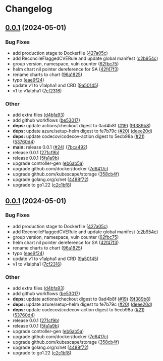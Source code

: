 # Changelog

## [0.0.1](https://github.com/spectrocloud-labs/validator-plugin-kubescape/compare/v0.0.1...v0.0.1) (2024-05-01)


### Bug Fixes

* add production stage to Dockerfile ([427a05c](https://github.com/spectrocloud-labs/validator-plugin-kubescape/commit/427a05cf77ed0aef93fddf25b9a11b9ba1f0521c))
* add ReconcileFlaggedCVERule and update global manifest ([c2b954c](https://github.com/spectrocloud-labs/validator-plugin-kubescape/commit/c2b954c97180a2a62f5b74469ba133b8957c3a7f))
* group version, namespace, vuln counter ([62fbc75](https://github.com/spectrocloud-labs/validator-plugin-kubescape/commit/62fbc75da3218a10b58a81fd0462f4e926c5512e))
* helm chart nil pointer dereference for SA ([42f47f3](https://github.com/spectrocloud-labs/validator-plugin-kubescape/commit/42f47f39b2db7661b2ce65b9e7aa3dfbccfb5d6f))
* rename charts to chart ([96a1825](https://github.com/spectrocloud-labs/validator-plugin-kubescape/commit/96a1825fb157d227b67e2764bec155ecb1dc0d86))
* typo ([eae9f24](https://github.com/spectrocloud-labs/validator-plugin-kubescape/commit/eae9f24de26a034323012cd39cd88b7462673fc9))
* update v1 to v1alpha1 and CRD ([9a50145](https://github.com/spectrocloud-labs/validator-plugin-kubescape/commit/9a50145500c8d58868f6ff2eae7bb7a0191e7b1c))
* v1 to v1alpha1 ([7cf2316](https://github.com/spectrocloud-labs/validator-plugin-kubescape/commit/7cf23167b3d9cf95b88547b928869282e4d09106))


### Other

* add extra files ([d4bfa93](https://github.com/spectrocloud-labs/validator-plugin-kubescape/commit/d4bfa93c7213ac1503d4c64664d1127f1a339dbd))
* add github workflows ([be53017](https://github.com/spectrocloud-labs/validator-plugin-kubescape/commit/be530174c2914160fdcac82f0c42e34104debe31))
* **deps:** update actions/checkout digest to 0ad4b8f ([#19](https://github.com/spectrocloud-labs/validator-plugin-kubescape/issues/19)) ([9f389b8](https://github.com/spectrocloud-labs/validator-plugin-kubescape/commit/9f389b88d9619409c61bdeb76a28880508bbc6d9))
* **deps:** update azure/setup-helm digest to fe7b79c ([#20](https://github.com/spectrocloud-labs/validator-plugin-kubescape/issues/20)) ([deee20d](https://github.com/spectrocloud-labs/validator-plugin-kubescape/commit/deee20d68d61002b99d207bc81ec9d023551cf42))
* **deps:** update codecov/codecov-action digest to 5ecb98a ([#21](https://github.com/spectrocloud-labs/validator-plugin-kubescape/issues/21)) ([53760d4](https://github.com/spectrocloud-labs/validator-plugin-kubescape/commit/53760d4c3ec1fd25231fbab6e54d3034bcbe4739))
* **main:** release 0.0.1 ([#24](https://github.com/spectrocloud-labs/validator-plugin-kubescape/issues/24)) ([7bca492](https://github.com/spectrocloud-labs/validator-plugin-kubescape/commit/7bca49292d3a5081f25fa644b9823fe243705733))
* release 0.0.1 ([271cf9b](https://github.com/spectrocloud-labs/validator-plugin-kubescape/commit/271cf9be5e120a3b8603999d16a1088653cdce18))
* release 0.0.1 ([5fa1a9b](https://github.com/spectrocloud-labs/validator-plugin-kubescape/commit/5fa1a9bfd86057edb51fdcc51d4b6b3d5b9855b0))
* upgrade controller-gen ([eb6ab5a](https://github.com/spectrocloud-labs/validator-plugin-kubescape/commit/eb6ab5a184a11a25e3780906876f3eb1fa68ea3f))
* upgrade github.com/docker/docker ([7d6417c](https://github.com/spectrocloud-labs/validator-plugin-kubescape/commit/7d6417c9d11642c5ad2a0ceecc91d26c890afe2b))
* upgrade github.com/kubescape/storage ([358cb4f](https://github.com/spectrocloud-labs/validator-plugin-kubescape/commit/358cb4f871787af53a5c1044747c7b1bfc9c3baf))
* upgrade golang.org/x/net ([4488f72](https://github.com/spectrocloud-labs/validator-plugin-kubescape/commit/4488f72dcbc6dd5f081036caf78bed01c3ff441e))
* upgrade to go1.22 ([c2c1bf8](https://github.com/spectrocloud-labs/validator-plugin-kubescape/commit/c2c1bf85bf465c1c250df9c2cf404d394edac5a9))

## [0.0.1](https://github.com/spectrocloud-labs/validator-plugin-kubescape/compare/v0.0.1...v0.0.1) (2024-05-01)


### Bug Fixes

* add production stage to Dockerfile ([427a05c](https://github.com/spectrocloud-labs/validator-plugin-kubescape/commit/427a05cf77ed0aef93fddf25b9a11b9ba1f0521c))
* add ReconcileFlaggedCVERule and update global manifest ([c2b954c](https://github.com/spectrocloud-labs/validator-plugin-kubescape/commit/c2b954c97180a2a62f5b74469ba133b8957c3a7f))
* group version, namespace, vuln counter ([62fbc75](https://github.com/spectrocloud-labs/validator-plugin-kubescape/commit/62fbc75da3218a10b58a81fd0462f4e926c5512e))
* helm chart nil pointer dereference for SA ([42f47f3](https://github.com/spectrocloud-labs/validator-plugin-kubescape/commit/42f47f39b2db7661b2ce65b9e7aa3dfbccfb5d6f))
* rename charts to chart ([96a1825](https://github.com/spectrocloud-labs/validator-plugin-kubescape/commit/96a1825fb157d227b67e2764bec155ecb1dc0d86))
* typo ([eae9f24](https://github.com/spectrocloud-labs/validator-plugin-kubescape/commit/eae9f24de26a034323012cd39cd88b7462673fc9))
* update v1 to v1alpha1 and CRD ([9a50145](https://github.com/spectrocloud-labs/validator-plugin-kubescape/commit/9a50145500c8d58868f6ff2eae7bb7a0191e7b1c))
* v1 to v1alpha1 ([7cf2316](https://github.com/spectrocloud-labs/validator-plugin-kubescape/commit/7cf23167b3d9cf95b88547b928869282e4d09106))


### Other

* add extra files ([d4bfa93](https://github.com/spectrocloud-labs/validator-plugin-kubescape/commit/d4bfa93c7213ac1503d4c64664d1127f1a339dbd))
* add github workflows ([be53017](https://github.com/spectrocloud-labs/validator-plugin-kubescape/commit/be530174c2914160fdcac82f0c42e34104debe31))
* **deps:** update actions/checkout digest to 0ad4b8f ([#19](https://github.com/spectrocloud-labs/validator-plugin-kubescape/issues/19)) ([9f389b8](https://github.com/spectrocloud-labs/validator-plugin-kubescape/commit/9f389b88d9619409c61bdeb76a28880508bbc6d9))
* **deps:** update azure/setup-helm digest to fe7b79c ([#20](https://github.com/spectrocloud-labs/validator-plugin-kubescape/issues/20)) ([deee20d](https://github.com/spectrocloud-labs/validator-plugin-kubescape/commit/deee20d68d61002b99d207bc81ec9d023551cf42))
* **deps:** update codecov/codecov-action digest to 5ecb98a ([#21](https://github.com/spectrocloud-labs/validator-plugin-kubescape/issues/21)) ([53760d4](https://github.com/spectrocloud-labs/validator-plugin-kubescape/commit/53760d4c3ec1fd25231fbab6e54d3034bcbe4739))
* release 0.0.1 ([271cf9b](https://github.com/spectrocloud-labs/validator-plugin-kubescape/commit/271cf9be5e120a3b8603999d16a1088653cdce18))
* release 0.0.1 ([5fa1a9b](https://github.com/spectrocloud-labs/validator-plugin-kubescape/commit/5fa1a9bfd86057edb51fdcc51d4b6b3d5b9855b0))
* upgrade controller-gen ([eb6ab5a](https://github.com/spectrocloud-labs/validator-plugin-kubescape/commit/eb6ab5a184a11a25e3780906876f3eb1fa68ea3f))
* upgrade github.com/docker/docker ([7d6417c](https://github.com/spectrocloud-labs/validator-plugin-kubescape/commit/7d6417c9d11642c5ad2a0ceecc91d26c890afe2b))
* upgrade github.com/kubescape/storage ([358cb4f](https://github.com/spectrocloud-labs/validator-plugin-kubescape/commit/358cb4f871787af53a5c1044747c7b1bfc9c3baf))
* upgrade golang.org/x/net ([4488f72](https://github.com/spectrocloud-labs/validator-plugin-kubescape/commit/4488f72dcbc6dd5f081036caf78bed01c3ff441e))
* upgrade to go1.22 ([c2c1bf8](https://github.com/spectrocloud-labs/validator-plugin-kubescape/commit/c2c1bf85bf465c1c250df9c2cf404d394edac5a9))
